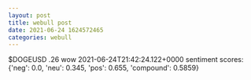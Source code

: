 ```yaml
--- 
layout: post 
title: webull post 
date: 2021-06-24 1624572465 
categories: webull 
--- 
```

$DOGEUSD .26 wow 	2021-06-24T21:42:24.122+0000
sentiment scores: {'neg': 0.0, 'neu': 0.345, 'pos': 0.655, 'compound': 0.5859}